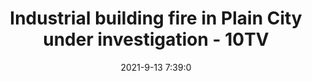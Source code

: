 ---
"title": "Industrial building fire in Plain City under investigation - 10TV"
"date": "2021-9-13 7:39:0"
"feed_name": "GOOGLENEWSINDUSTRIAL"
"feed_website": "https://news.google.com/search?q=industrial%2Bincident&hl=en-US&gl=US&ceid=US:en"
"feed_rss": "https://news.google.com/rss/search?q=industrial%2Bincident&hl=en-US&gl=US&ceid=US:en"
"link": "https://www.10tv.com/article/news/local/fire-leaves-building-vehicles-damaged-in-plain-city/530-96acea55-1f8c-4a16-a531-fb073a5260e8"
"file": "_posts/2021-1-1-2dc677d354d05af177813558cca82cbd5f484d2f.md"
"accident": "1"
"drilling": "0"
---